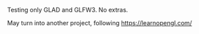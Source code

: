 Testing only GLAD and GLFW3. No extras.

May turn into another project, following https://learnopengl.com/